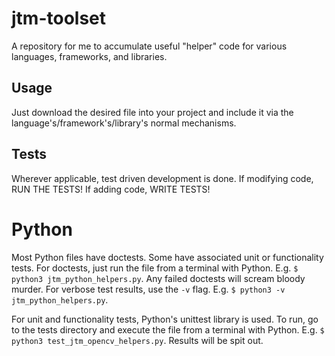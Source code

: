 # jtm-toolset
A repository for me to accumulate useful "helper" code for various languages, frameworks, and libraries.

## Usage
Just download the desired file into your project and include it via the language's/framework's/library's normal mechanisms.

## Tests
Wherever applicable, test driven development is done. If modifying code, RUN THE TESTS! If adding code, WRITE TESTS!
# Python
Most Python files have doctests. Some have associated unit or functionality tests. For doctests, just run the file from a terminal with Python. E.g. `$ python3 jtm_python_helpers.py`. Any failed doctests will scream bloody murder. For verbose test results, use the `-v` flag. E.g. `$ python3 -v jtm_python_helpers.py`.

For unit and functionality tests, Python's unittest library is used. To run, go to the tests directory and execute the file from a terminal with Python. E.g. `$ python3 test_jtm_opencv_helpers.py`. Results will be spit out.
